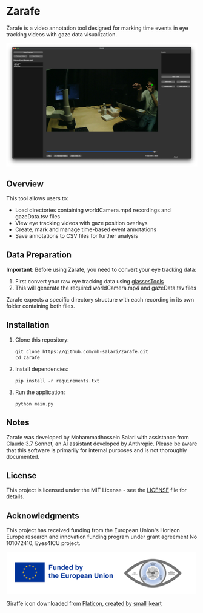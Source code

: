 # Zarafe

Zarafe is a video annotation tool designed for marking time events in eye tracking videos with gaze data visualization.

<p align="center">
<img src="resources/app.png" alt="EyE Annotation Tool Main Page" width="800">
</p>

## Overview

This tool allows users to:
- Load directories containing worldCamera.mp4 recordings and gazeData.tsv files
- View eye tracking videos with gaze position overlays
- Create, mark and manage time-based event annotations
- Save annotations to CSV files for further analysis

## Data Preparation

**Important**: Before using Zarafe, you need to convert your eye tracking data:

1. First convert your raw eye tracking data using [glassesTools](https://github.com/dcnieho/glassesTools/tree/master/src/glassesTools)
2. This will generate the required worldCamera.mp4 and gazeData.tsv files

Zarafe expects a specific directory structure with each recording in its own folder containing both files.

## Installation

1. Clone this repository:
   ```
   git clone https://github.com/mh-salari/zarafe.git
   cd zarafe
   ```

2. Install dependencies:
   ```
   pip install -r requirements.txt
   ```

3. Run the application:
   ```
   python main.py
   ```

## Notes

Zarafe was developed by Mohammadhossein Salari with assistance from Claude 3.7 Sonnet, an AI assistant developed by Anthropic. Please be aware that this software is primarily for internal purposes and is not thoroughly documented. 


## License

This project is licensed under the MIT License - see the [LICENSE](LICENSE) file for details.

## Acknowledgments

This project has received funding from the European Union's Horizon Europe research and innovation funding program under grant agreement No 101072410, Eyes4ICU project.

<p align="center">
<img src="resources/Funded_by_EU_Eyes4ICU.png" alt="Funded by EU Eyes4ICU" width="500">
</p>

Giraffe icon downloaded from <a href="https://www.flaticon.com/free-icons/giraffe" title="giraffe icons">Flaticon, created by smalllikeart</a>